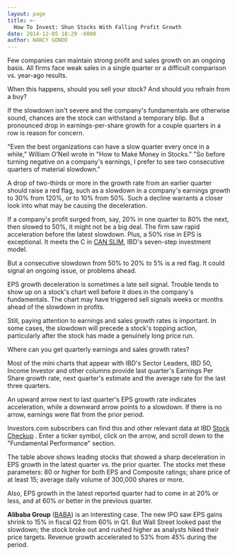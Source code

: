 ```yaml
---
layout: page
title: >-
  How To Invest: Shun Stocks With Falling Profit Growth
date: 2014-12-05 18:29 -0800
author: NANCY GONDO
---
```





Few companies can maintain strong profit and sales growth on an ongoing basis. All firms face weak sales in a single quarter or a difficult comparison vs. year-ago results.

  

When this happens, should you sell your stock? And should you refrain from a buy?

  

If the slowdown isn't severe and the company's fundamentals are otherwise sound, chances are the stock can withstand a temporary blip. But a pronounced drop in earnings-per-share growth for a couple quarters in a row is reason for concern.

  

"Even the best organizations can have a slow quarter every once in a while," William O'Neil wrote in "How to Make Money in Stocks." "So before turning negative on a company's earnings, I prefer to see two consecutive quarters of material slowdown."

  

A drop of two-thirds or more in the growth rate from an earlier quarter should raise a red flag, such as a slowdown in a company's earnings growth to 30% from 120%, or to 10% from 50%. Such a decline warrants a closer look into what may be causing the deceleration.

  

If a company's profit surged from, say, 20% in one quarter to 80% the next, then slowed to 50%, it might not be a big deal. The firm saw rapid acceleration before the latest slowdown. Plus, a 50% rise in EPS is exceptional. It meets the C in [CAN SLIM](http://education.investors.com/), IBD's seven-step investment model.

  

But a consecutive slowdown from 50% to 20% to 5% is a red flag. It could signal an ongoing issue, or problems ahead.

  

EPS growth deceleration is sometimes a late sell signal. Trouble tends to show up on a stock's chart well before it does in the company's fundamentals. The chart may have triggered sell signals weeks or months ahead of the slowdown in profits.

  

Still, paying attention to earnings and sales growth rates is important. In some cases, the slowdown will precede a stock's topping action, particularly after the stock has made a genuinely long price run.

  

Where can you get quarterly earnings and sales growth rates?

  

Most of the mini charts that appear with IBD's Sector Leaders, IBD 50, Income Investor and other columns provide last quarter's Earnings Per Share growth rate, next quarter's estimate and the average rate for the last three quarters.

  

An upward arrow next to last quarter's EPS growth rate indicates acceleration, while a downward arrow points to a slowdown. If there is no arrow, earnings were flat from the prior period.

  

Investors.com subscribers can find this and other relevant data at IBD [Stock Checkup](http://research.investors.com/stock-checkup/?nav=ResearchCheckup) . Enter a ticker symbol, click on the arrow, and scroll down to the "Fundamental Performance" section.

  

The table above shows leading stocks that showed a sharp deceleration in EPS growth in the latest quarter vs. the prior quarter. The stocks met these parameters: 80 or higher for both EPS and Composite ratings; share price of at least 15; average daily volume of 300,000 shares or more.

  

Also, EPS growth in the latest reported quarter had to come in at 20% or less, and at 60% or better in the previous quarter.

  

**Alibaba Group** ([BABA](https://research.investors.com/quote.aspx?symbol=BABA)) is an interesting case. The new IPO saw EPS gains shrink to 15% in fiscal Q2 from 60% in Q1. But Wall Street looked past the slowdown; the stock broke out and rushed higher as analysts hiked their price targets. Revenue growth accelerated to 53% from 45% during the period.




